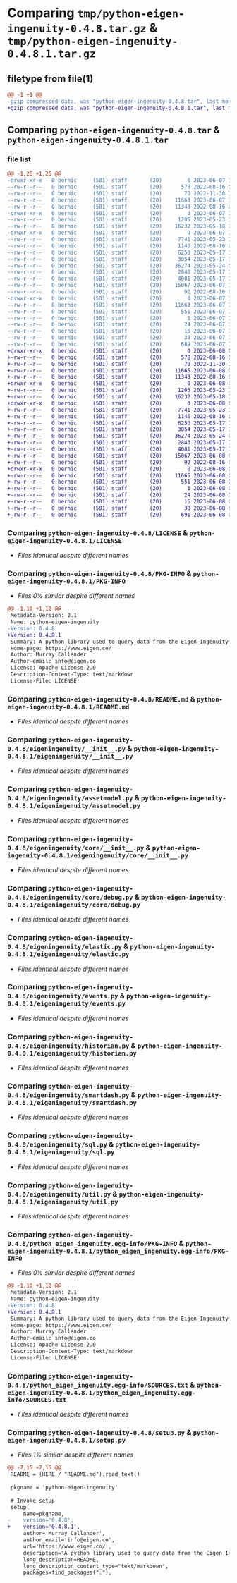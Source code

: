 # Comparing `tmp/python-eigen-ingenuity-0.4.8.tar.gz` & `tmp/python-eigen-ingenuity-0.4.8.1.tar.gz`

## filetype from file(1)

```diff
@@ -1 +1 @@
-gzip compressed data, was "python-eigen-ingenuity-0.4.8.tar", last modified: Wed Jun  7 12:12:42 2023, max compression
+gzip compressed data, was "python-eigen-ingenuity-0.4.8.1.tar", last modified: Thu Jun  8 08:35:19 2023, max compression
```

## Comparing `python-eigen-ingenuity-0.4.8.tar` & `python-eigen-ingenuity-0.4.8.1.tar`

### file list

```diff
@@ -1,26 +1,26 @@
-drwxr-xr-x   0 berhic     (501) staff       (20)        0 2023-06-07 12:12:42.729014 python-eigen-ingenuity-0.4.8/
--rw-r--r--   0 berhic     (501) staff       (20)      578 2022-08-16 09:33:43.000000 python-eigen-ingenuity-0.4.8/LICENSE
--rw-r--r--   0 berhic     (501) staff       (20)       70 2022-11-30 15:55:19.000000 python-eigen-ingenuity-0.4.8/MANIFEST.in
--rw-r--r--   0 berhic     (501) staff       (20)    11663 2023-06-07 12:12:42.728734 python-eigen-ingenuity-0.4.8/PKG-INFO
--rw-r--r--   0 berhic     (501) staff       (20)    11343 2022-08-16 09:33:43.000000 python-eigen-ingenuity-0.4.8/README.md
-drwxr-xr-x   0 berhic     (501) staff       (20)        0 2023-06-07 12:12:42.727292 python-eigen-ingenuity-0.4.8/eigeningenuity/
--rw-r--r--   0 berhic     (501) staff       (20)     1205 2023-05-23 15:38:30.000000 python-eigen-ingenuity-0.4.8/eigeningenuity/__init__.py
--rw-r--r--   0 berhic     (501) staff       (20)    16232 2023-05-18 14:59:11.000000 python-eigen-ingenuity-0.4.8/eigeningenuity/assetmodel.py
-drwxr-xr-x   0 berhic     (501) staff       (20)        0 2023-06-07 12:12:42.727647 python-eigen-ingenuity-0.4.8/eigeningenuity/core/
--rw-r--r--   0 berhic     (501) staff       (20)     7741 2023-05-23 15:25:59.000000 python-eigen-ingenuity-0.4.8/eigeningenuity/core/__init__.py
--rw-r--r--   0 berhic     (501) staff       (20)     1146 2022-08-16 09:33:43.000000 python-eigen-ingenuity-0.4.8/eigeningenuity/core/debug.py
--rw-r--r--   0 berhic     (501) staff       (20)     6250 2023-05-17 13:22:24.000000 python-eigen-ingenuity-0.4.8/eigeningenuity/elastic.py
--rw-r--r--   0 berhic     (501) staff       (20)     3054 2023-05-17 13:22:33.000000 python-eigen-ingenuity-0.4.8/eigeningenuity/events.py
--rw-r--r--   0 berhic     (501) staff       (20)    36274 2023-05-24 08:12:38.000000 python-eigen-ingenuity-0.4.8/eigeningenuity/historian.py
--rw-r--r--   0 berhic     (501) staff       (20)     2843 2023-05-17 13:22:46.000000 python-eigen-ingenuity-0.4.8/eigeningenuity/smartdash.py
--rw-r--r--   0 berhic     (501) staff       (20)     4081 2023-05-17 13:22:51.000000 python-eigen-ingenuity-0.4.8/eigeningenuity/sql.py
--rw-r--r--   0 berhic     (501) staff       (20)    15067 2023-06-07 12:09:52.000000 python-eigen-ingenuity-0.4.8/eigeningenuity/util.py
--rw-r--r--   0 berhic     (501) staff       (20)       92 2022-08-16 09:33:43.000000 python-eigen-ingenuity-0.4.8/pyproject.toml
-drwxr-xr-x   0 berhic     (501) staff       (20)        0 2023-06-07 12:12:42.728508 python-eigen-ingenuity-0.4.8/python_eigen_ingenuity.egg-info/
--rw-r--r--   0 berhic     (501) staff       (20)    11663 2023-06-07 12:12:42.000000 python-eigen-ingenuity-0.4.8/python_eigen_ingenuity.egg-info/PKG-INFO
--rw-r--r--   0 berhic     (501) staff       (20)      551 2023-06-07 12:12:42.000000 python-eigen-ingenuity-0.4.8/python_eigen_ingenuity.egg-info/SOURCES.txt
--rw-r--r--   0 berhic     (501) staff       (20)        1 2023-06-07 12:12:42.000000 python-eigen-ingenuity-0.4.8/python_eigen_ingenuity.egg-info/dependency_links.txt
--rw-r--r--   0 berhic     (501) staff       (20)       24 2023-06-07 12:12:42.000000 python-eigen-ingenuity-0.4.8/python_eigen_ingenuity.egg-info/requires.txt
--rw-r--r--   0 berhic     (501) staff       (20)       15 2023-06-07 12:12:42.000000 python-eigen-ingenuity-0.4.8/python_eigen_ingenuity.egg-info/top_level.txt
--rw-r--r--   0 berhic     (501) staff       (20)       38 2023-06-07 12:12:42.729074 python-eigen-ingenuity-0.4.8/setup.cfg
--rw-r--r--   0 berhic     (501) staff       (20)      689 2023-06-07 12:12:34.000000 python-eigen-ingenuity-0.4.8/setup.py
+drwxr-xr-x   0 berhic     (501) staff       (20)        0 2023-06-08 08:35:19.324661 python-eigen-ingenuity-0.4.8.1/
+-rw-r--r--   0 berhic     (501) staff       (20)      578 2022-08-16 09:33:43.000000 python-eigen-ingenuity-0.4.8.1/LICENSE
+-rw-r--r--   0 berhic     (501) staff       (20)       70 2022-11-30 15:55:19.000000 python-eigen-ingenuity-0.4.8.1/MANIFEST.in
+-rw-r--r--   0 berhic     (501) staff       (20)    11665 2023-06-08 08:35:19.324417 python-eigen-ingenuity-0.4.8.1/PKG-INFO
+-rw-r--r--   0 berhic     (501) staff       (20)    11343 2022-08-16 09:33:43.000000 python-eigen-ingenuity-0.4.8.1/README.md
+drwxr-xr-x   0 berhic     (501) staff       (20)        0 2023-06-08 08:35:19.323028 python-eigen-ingenuity-0.4.8.1/eigeningenuity/
+-rw-r--r--   0 berhic     (501) staff       (20)     1205 2023-05-23 15:38:30.000000 python-eigen-ingenuity-0.4.8.1/eigeningenuity/__init__.py
+-rw-r--r--   0 berhic     (501) staff       (20)    16232 2023-05-18 14:59:11.000000 python-eigen-ingenuity-0.4.8.1/eigeningenuity/assetmodel.py
+drwxr-xr-x   0 berhic     (501) staff       (20)        0 2023-06-08 08:35:19.323365 python-eigen-ingenuity-0.4.8.1/eigeningenuity/core/
+-rw-r--r--   0 berhic     (501) staff       (20)     7741 2023-05-23 15:25:59.000000 python-eigen-ingenuity-0.4.8.1/eigeningenuity/core/__init__.py
+-rw-r--r--   0 berhic     (501) staff       (20)     1146 2022-08-16 09:33:43.000000 python-eigen-ingenuity-0.4.8.1/eigeningenuity/core/debug.py
+-rw-r--r--   0 berhic     (501) staff       (20)     6250 2023-05-17 13:22:24.000000 python-eigen-ingenuity-0.4.8.1/eigeningenuity/elastic.py
+-rw-r--r--   0 berhic     (501) staff       (20)     3054 2023-05-17 13:22:33.000000 python-eigen-ingenuity-0.4.8.1/eigeningenuity/events.py
+-rw-r--r--   0 berhic     (501) staff       (20)    36274 2023-05-24 08:12:38.000000 python-eigen-ingenuity-0.4.8.1/eigeningenuity/historian.py
+-rw-r--r--   0 berhic     (501) staff       (20)     2843 2023-05-17 13:22:46.000000 python-eigen-ingenuity-0.4.8.1/eigeningenuity/smartdash.py
+-rw-r--r--   0 berhic     (501) staff       (20)     4081 2023-05-17 13:22:51.000000 python-eigen-ingenuity-0.4.8.1/eigeningenuity/sql.py
+-rw-r--r--   0 berhic     (501) staff       (20)    15067 2023-06-08 08:34:28.000000 python-eigen-ingenuity-0.4.8.1/eigeningenuity/util.py
+-rw-r--r--   0 berhic     (501) staff       (20)       92 2022-08-16 09:33:43.000000 python-eigen-ingenuity-0.4.8.1/pyproject.toml
+drwxr-xr-x   0 berhic     (501) staff       (20)        0 2023-06-08 08:35:19.324176 python-eigen-ingenuity-0.4.8.1/python_eigen_ingenuity.egg-info/
+-rw-r--r--   0 berhic     (501) staff       (20)    11665 2023-06-08 08:35:19.000000 python-eigen-ingenuity-0.4.8.1/python_eigen_ingenuity.egg-info/PKG-INFO
+-rw-r--r--   0 berhic     (501) staff       (20)      551 2023-06-08 08:35:19.000000 python-eigen-ingenuity-0.4.8.1/python_eigen_ingenuity.egg-info/SOURCES.txt
+-rw-r--r--   0 berhic     (501) staff       (20)        1 2023-06-08 08:35:19.000000 python-eigen-ingenuity-0.4.8.1/python_eigen_ingenuity.egg-info/dependency_links.txt
+-rw-r--r--   0 berhic     (501) staff       (20)       24 2023-06-08 08:35:19.000000 python-eigen-ingenuity-0.4.8.1/python_eigen_ingenuity.egg-info/requires.txt
+-rw-r--r--   0 berhic     (501) staff       (20)       15 2023-06-08 08:35:19.000000 python-eigen-ingenuity-0.4.8.1/python_eigen_ingenuity.egg-info/top_level.txt
+-rw-r--r--   0 berhic     (501) staff       (20)       38 2023-06-08 08:35:19.324724 python-eigen-ingenuity-0.4.8.1/setup.cfg
+-rw-r--r--   0 berhic     (501) staff       (20)      691 2023-06-08 08:35:00.000000 python-eigen-ingenuity-0.4.8.1/setup.py
```

### Comparing `python-eigen-ingenuity-0.4.8/LICENSE` & `python-eigen-ingenuity-0.4.8.1/LICENSE`

 * *Files identical despite different names*

### Comparing `python-eigen-ingenuity-0.4.8/PKG-INFO` & `python-eigen-ingenuity-0.4.8.1/PKG-INFO`

 * *Files 0% similar despite different names*

```diff
@@ -1,10 +1,10 @@
 Metadata-Version: 2.1
 Name: python-eigen-ingenuity
-Version: 0.4.8
+Version: 0.4.8.1
 Summary: A python library used to query data from the Eigen Ingenuity system
 Home-page: https://www.eigen.co/
 Author: Murray Callander
 Author-email: info@eigen.co
 License: Apache License 2.0
 Description-Content-Type: text/markdown
 License-File: LICENSE
```

### Comparing `python-eigen-ingenuity-0.4.8/README.md` & `python-eigen-ingenuity-0.4.8.1/README.md`

 * *Files identical despite different names*

### Comparing `python-eigen-ingenuity-0.4.8/eigeningenuity/__init__.py` & `python-eigen-ingenuity-0.4.8.1/eigeningenuity/__init__.py`

 * *Files identical despite different names*

### Comparing `python-eigen-ingenuity-0.4.8/eigeningenuity/assetmodel.py` & `python-eigen-ingenuity-0.4.8.1/eigeningenuity/assetmodel.py`

 * *Files identical despite different names*

### Comparing `python-eigen-ingenuity-0.4.8/eigeningenuity/core/__init__.py` & `python-eigen-ingenuity-0.4.8.1/eigeningenuity/core/__init__.py`

 * *Files identical despite different names*

### Comparing `python-eigen-ingenuity-0.4.8/eigeningenuity/core/debug.py` & `python-eigen-ingenuity-0.4.8.1/eigeningenuity/core/debug.py`

 * *Files identical despite different names*

### Comparing `python-eigen-ingenuity-0.4.8/eigeningenuity/elastic.py` & `python-eigen-ingenuity-0.4.8.1/eigeningenuity/elastic.py`

 * *Files identical despite different names*

### Comparing `python-eigen-ingenuity-0.4.8/eigeningenuity/events.py` & `python-eigen-ingenuity-0.4.8.1/eigeningenuity/events.py`

 * *Files identical despite different names*

### Comparing `python-eigen-ingenuity-0.4.8/eigeningenuity/historian.py` & `python-eigen-ingenuity-0.4.8.1/eigeningenuity/historian.py`

 * *Files identical despite different names*

### Comparing `python-eigen-ingenuity-0.4.8/eigeningenuity/smartdash.py` & `python-eigen-ingenuity-0.4.8.1/eigeningenuity/smartdash.py`

 * *Files identical despite different names*

### Comparing `python-eigen-ingenuity-0.4.8/eigeningenuity/sql.py` & `python-eigen-ingenuity-0.4.8.1/eigeningenuity/sql.py`

 * *Files identical despite different names*

### Comparing `python-eigen-ingenuity-0.4.8/eigeningenuity/util.py` & `python-eigen-ingenuity-0.4.8.1/eigeningenuity/util.py`

 * *Files identical despite different names*

### Comparing `python-eigen-ingenuity-0.4.8/python_eigen_ingenuity.egg-info/PKG-INFO` & `python-eigen-ingenuity-0.4.8.1/python_eigen_ingenuity.egg-info/PKG-INFO`

 * *Files 0% similar despite different names*

```diff
@@ -1,10 +1,10 @@
 Metadata-Version: 2.1
 Name: python-eigen-ingenuity
-Version: 0.4.8
+Version: 0.4.8.1
 Summary: A python library used to query data from the Eigen Ingenuity system
 Home-page: https://www.eigen.co/
 Author: Murray Callander
 Author-email: info@eigen.co
 License: Apache License 2.0
 Description-Content-Type: text/markdown
 License-File: LICENSE
```

### Comparing `python-eigen-ingenuity-0.4.8/python_eigen_ingenuity.egg-info/SOURCES.txt` & `python-eigen-ingenuity-0.4.8.1/python_eigen_ingenuity.egg-info/SOURCES.txt`

 * *Files identical despite different names*

### Comparing `python-eigen-ingenuity-0.4.8/setup.py` & `python-eigen-ingenuity-0.4.8.1/setup.py`

 * *Files 1% similar despite different names*

```diff
@@ -7,15 +7,15 @@
 README = (HERE / "README.md").read_text()
 
 pkgname = 'python-eigen-ingenuity'
 
 # Invoke setup
 setup(
     name=pkgname,
-    version='0.4.8',
+    version='0.4.8.1',
     author='Murray Callander',
     author_email='info@eigen.co',
     url='https://www.eigen.co/',
     description="A python library used to query data from the Eigen Ingenuity system",
     long_description=README,
     long_description_content_type="text/markdown",
     packages=find_packages("."),
```

